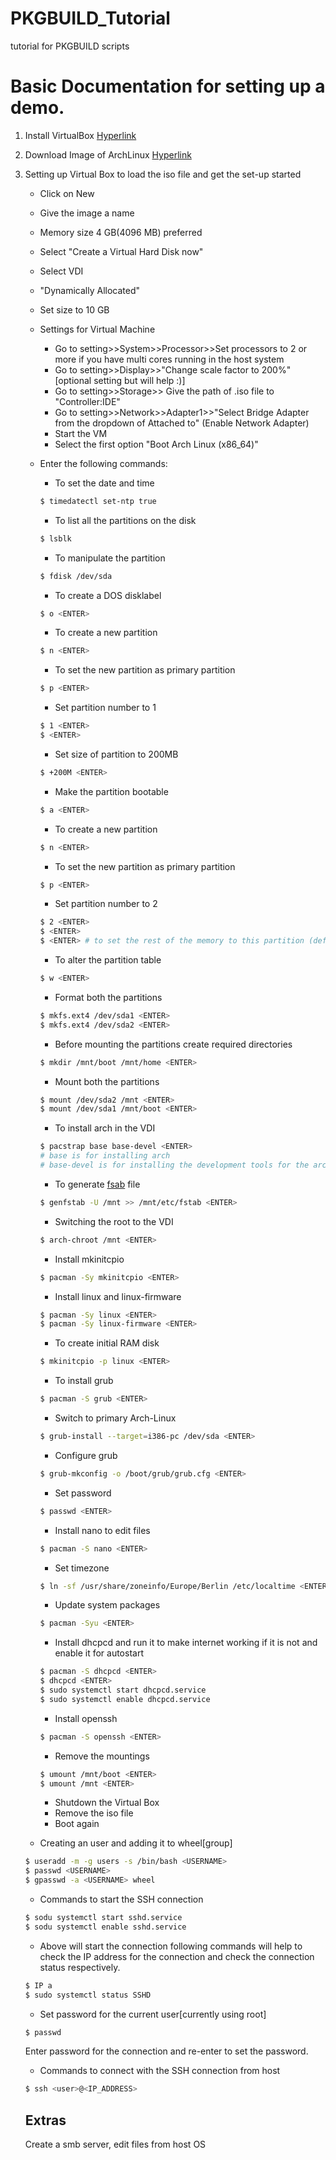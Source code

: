 # PKGBUILD_Tutorial
tutorial for PKGBUILD scripts


# Basic Documentation for setting up a demo.

1. Install VirtualBox [Hyperlink](https://www.virtualbox.org/wiki/Downloads)
2. Download Image of ArchLinux [Hyperlink](https://www.archlinux.org/download/)
3. Setting up Virtual Box to load the iso file and get the set-up started
	
	* Click on New
	* Give the image a name
	* Memory size 4 GB(4096 MB) preferred
	* Select "Create a Virtual Hard Disk now"
	* Select VDI
	* "Dynamically Allocated"
	* Set size to 10 GB
	* Settings for Virtual Machine
		* Go to setting>>System>>Processor>>Set processors to 2 or more if you have multi cores running in the host system
		* Go to setting>>Display>>"Change scale factor to 200%" [optional setting but will help :)]
		* Go to setting>>Storage>> Give the path of .iso file to "Controller:IDE"
		* Go to setting>>Network>>Adapter1>>"Select Bridge Adapter from the dropdown of Attached to" (Enable Network Adapter)
		* Start the VM
		* Select the first option "Boot Arch Linux (x86_64)"

	* Enter the following commands:
		* To set the date and time
		```sh
		$ timedatectl set-ntp true
		```
		* To list all the partitions on the disk
		```sh
		$ lsblk
		```
		* To manipulate the partition
		```sh
		$ fdisk /dev/sda
		```		
		* To create a DOS disklabel
		```sh
		$ o <ENTER>
		```
		* To create a new partition
		```sh
		$ n <ENTER>
		```		
		* To set the new partition as primary partition
		```sh
		$ p <ENTER>
		```
		* Set partition number to 1
		```sh
		$ 1 <ENTER>
		$ <ENTER>
		```
		* Set size of partition to 200MB
		```sh
		$ +200M <ENTER>
		```
		* Make the partition bootable
		```sh
		$ a <ENTER>
		```
		* To create a new partition
		```sh
		$ n <ENTER>
		```		
		* To set the new partition as primary partition
		```sh
		$ p <ENTER>
		```
		* Set partition number to 2
		```sh
		$ 2 <ENTER>
		$ <ENTER>
		$ <ENTER> # to set the rest of the memory to this partition (default)
		```
		* To alter the partition table
		```sh
		$ w <ENTER>
		```
		* Format both the partitions
		```sh
		$ mkfs.ext4 /dev/sda1 <ENTER>
		$ mkfs.ext4 /dev/sda2 <ENTER>
		```
		* Before mounting the partitions create required directories
		```sh
		$ mkdir /mnt/boot /mnt/home <ENTER>
		```
		* Mount both the partitions
		```sh
		$ mount /dev/sda2 /mnt <ENTER>
		$ mount /dev/sda1 /mnt/boot <ENTER>
		```
		* To install arch in the VDI
		```sh
		$ pacstrap base base-devel <ENTER> 
		# base is for installing arch 
		# base-devel is for installing the development tools for the arch
		```
		* To generate [fsab](https://www.archlinux.org/download/) file
		```sh
		$ genfstab -U /mnt >> /mnt/etc/fstab <ENTER>		
		```
		* Switching the root to the VDI
		```sh
		$ arch-chroot /mnt <ENTER>		
		```
		* Install mkinitcpio 
		```sh
		$ pacman -Sy mkinitcpio <ENTER>		
		```
		* Install linux and linux-firmware 
		```sh
		$ pacman -Sy linux <ENTER>	
		$ pacman -Sy linux-firmware <ENTER>	
		```
		* To create initial RAM disk
		```sh
		$ mkinitcpio -p linux <ENTER>	
		```
		* To install grub
		```sh
		$ pacman -S grub <ENTER>	
		```
		* Switch to primary Arch-Linux
		```sh
		$ grub-install --target=i386-pc /dev/sda <ENTER>	
		```
		* Configure grub
		```sh
		$ grub-mkconfig -o /boot/grub/grub.cfg <ENTER>	
		```
		* Set password
		```sh
		$ passwd <ENTER>	
		```
		* Install nano to edit files
		```sh
		$ pacman -S nano <ENTER>	
		```
		* Set timezone
		```sh
		$ ln -sf /usr/share/zoneinfo/Europe/Berlin /etc/localtime <ENTER>	
		```
		* Update system packages
		```sh
		$ pacman -Syu <ENTER>	
		```
		* Install dhcpcd and run it to make internet working if it is not and enable it for autostart
		```sh
		$ pacman -S dhcpcd <ENTER>	
		$ dhcpcd <ENTER>	
		$ sudo systemctl start dhcpcd.service
		$ sudo systemctl enable dhcpcd.service
		```
		* Install openssh
		```sh
		$ pacman -S openssh <ENTER>		
		```
		* Remove the mountings
		```sh
		$ umount /mnt/boot <ENTER>
		$ umount /mnt <ENTER>	
		```
		* Shutdown the Virtual Box
		* Remove the iso file
		* Boot again

	* Creating an user and adding it to wheel[group]
	```sh
	$ useradd -m -g users -s /bin/bash <USERNAME>
	$ passwd <USERNAME>
	$ gpasswd -a <USERNAME> wheel
	```

	* Commands to start the SSH connection
	```sh
	$ sodu systemctl start sshd.service
	$ sodu systemctl enable sshd.service
	```
	* Above will start the connection following commands will help to check the IP address for the connection and check the connection status respectively.
	```sh
	$ IP a
	$ sudo systemctl status SSHD
	```
	* Set password for the current user[currently using root]
	```sh
	$ passwd
	```
	Enter password for the connection and re-enter to set the password.
	* Commands to connect with the SSH connection from host
	```sh
	$ ssh <user>@<IP_ADDRESS>
	```
	## Extras
	Create a smb server, edit files from host OS

